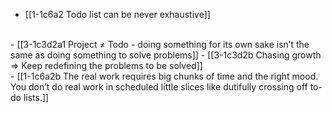 - [[1-1c6a2 Todo list can be never exhaustive]]
<br>
- [[3-1c3d2a1 Project ≠ Todo - doing something for its own sake isn’t the same as doing something to solve problems]]
- [[3-1c3d2b Chasing growth ⇒ Keep redefining the problems to be solved]]
<br>
- [[1-1c6a2b The real work requires big chunks of time and the right mood. You don’t do real work in scheduled little slices like dutifully crossing off to-do lists.]]
